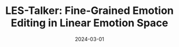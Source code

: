 ---
title: "LES-Talker: Fine-Grained Emotion Editing in Linear Emotion Space"
collection: publications
permalink: /publication/2024-03-01-les-talker
excerpt: 'Led the full research pipeline, from problem formulation to model design, experimentation, and paper writing. Proposed the Linear Emotion Space (LES), a novel interpretable framework enabling fine-grained emotion editing across types, intensities, and facial units. Designed LES-Talker with a universal Cross-Dimension Attention Network to align 3D model deformation with emotional control signals, achieving high-quality and controllable talking head generation.'
date: 2024-03-01
venue: 'Under Review at ICCV 2025'
paperurl: 'https://peterfanfan.github.io/LES-Talker/'
citation: 'Qian, Z. (2024). &quot;LES-Talker: Fine-Grained Emotion Editing in Linear Emotion Space.&quot; <i>Under Review at ICCV 2025</i>.'
--- 